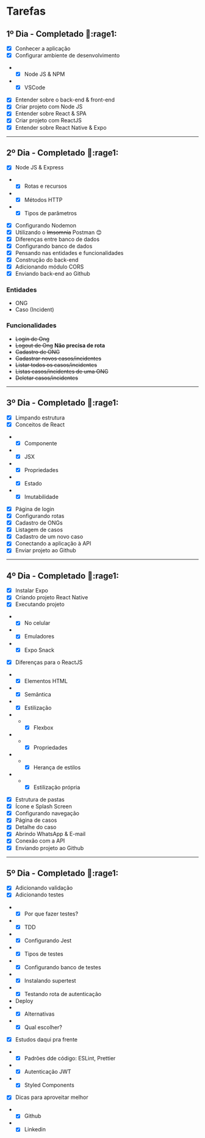 # Tarefas

## 1º Dia - **Completado :muscle::rage1:**
- [x] Conhecer a aplicação
- [x] Configurar ambiente de desenvolvimento
- - [x] Node JS & NPM
- - [x] VSCode
- [x] Entender sobre o back-end & front-end
- [x] Criar projeto com Node JS
- [x] Entender sobre React & SPA
- [x] Criar projeto com ReactJS
- [x] Entender sobre React Native & Expo

---

## 2º Dia - **Completado :muscle::rage1:**
- [x] Node JS & Express
- - [x] Rotas e recursos
- - [x] Métodos HTTP
- - [x] Tipos de parâmetros
- [x] Configurando Nodemon
- [x] Utilizando o ~~Imsomnia~~ Postman :blush:
- [x] Diferenças entre banco de dados
- [x] Configurando banco de dados
- [x] Pensando nas entidades e funcionalidades
- [x] Construção do back-end
- [x] Adicionando módulo CORS
- [x] Enviando back-end ao Github

### Entidades
- ONG
- Caso (Incident)

### Funcionalidades
- ~~Login de Ong~~
- ~~Logout de Ong~~ **Não precisa de rota**
- ~~Cadastro de ONG~~
- ~~Cadastrar novos casos/incidentes~~
- ~~Listar todos os casos/incidentes~~
- ~~Listas casos/incidentes de uma ONG~~
- ~~Deletar casos/incidentes~~

---

## 3º Dia - **Completado :muscle::rage1:**
- [x] Limpando estrutura
- [x] Conceitos de React
- - [x] Componente
- - [x] JSX
- - [x] Propriedades
- - [x] Estado
- - [x] Imutabilidade
- [x] Página de login
- [x] Configurando rotas
- [x] Cadastro de ONGs
- [x] Listagem de casos
- [x] Cadastro de um novo caso
- [x] Conectando a aplicação à API
- [x] Enviar projeto ao Github

---

## 4º Dia - **Completado :muscle::rage1:**
- [x] Instalar Expo
- [x] Criando projeto React Native
- [x] Executando projeto
- - [x] No celular
- - [x] Emuladores
- -  [x] Expo Snack
- [x] Diferenças para o ReactJS
- - [x] Elementos HTML
- - [x] Semântica
- - [x] Estilização
- - - [x] Flexbox
- - - [x] Propriedades
- - - [x] Herança de estilos
- - - [x] Estilização própria
- [x] Estrutura de pastas
- [x] Ícone e Splash Screen
- [x] Configurando navegação
- [x] Página de casos
- [x] Detalhe do caso
- [x] Abrindo WhatsApp & E-mail
- [x] Conexão com a API
- [x] Enviando projeto ao Github

---

## 5º Dia - **Completado :muscle::rage1:**
- [x] Adicionando validação
- [x] Adicionando testes
- - [x] Por que fazer testes?
- - [x] TDD
- - [x] Configurando Jest
- - [x] Tipos de testes
- - [x] Configurando banco de testes
- - [x] Instalando supertest
- - [x] Testando rota de autenticação
- Deploy
- - [x] Alternativas
- - [x] Qual escolher?
- [x] Estudos daqui pra frente
- - [x] Padrões dde código: ESLint, Prettier
- - [x] Autenticação JWT
- - [x] Styled Components
- [x] Dicas para aproveitar melhor
- - [x] Github
- - [x] Linkedin 